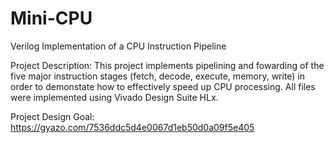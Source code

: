 # Mini-CPU
Verilog Implementation of a CPU Instruction Pipeline

Project Description:
This project implements pipelining and fowarding of the five major instruction stages (fetch, decode, execute, memory, write) in order to demonstate how to effectively speed up CPU processing. All files were implemented using Vivado Design Suite HLx. 

Project Design Goal:
https://gyazo.com/7536ddc5d4e0067d1eb50d0a09f5e405
